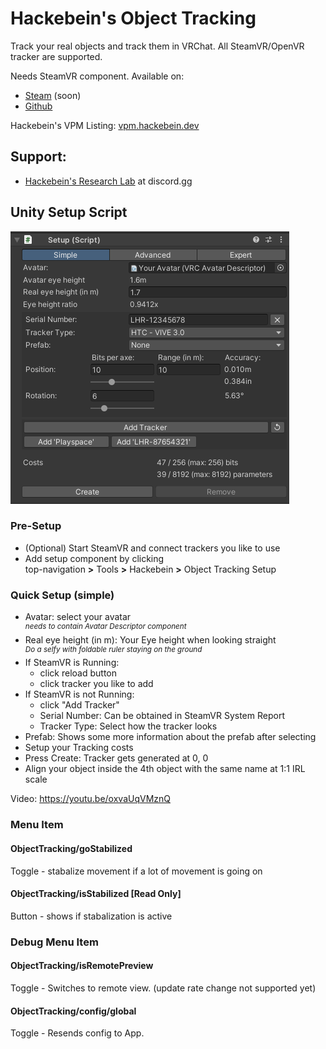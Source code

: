 # Hackebein's Object Tracking
Track your real objects and track them in VRChat. All SteamVR/OpenVR tracker are supported.

Needs SteamVR component. Available on:
* [Steam](https://store.steampowered.com/app/3140770) (soon)
* [Github](https://github.com/Hackebein/Object-Tracking-App/releases)

Hackebein's VPM Listing: [vpm.hackebein.dev](https://vpm.hackebein.dev)

## Support:
* [Hackebein's Research Lab](https://discord.gg/AqCwGqqQmW) at discord.gg

## Unity Setup Script
![Unity Setup Script](Docs/setup_script.png)

### Pre-Setup
* (Optional) Start SteamVR and connect trackers you like to use
* Add setup component by clicking<br>
  top-navigation **>** Tools **>** Hackebein **>** Object Tracking Setup

### Quick Setup (simple)
* Avatar: select your avatar<br>
  <sup>_needs to contain Avatar Descriptor component_</sup>
* Real eye height (in m): Your Eye height when looking straight<br>
  <sup>_Do a selfy with foldable ruler staying on the ground_</sup>
* If SteamVR is Running:
  * click reload button
  * click tracker you like to add
* If SteamVR is not Running:
  * click "Add Tracker"
  * Serial Number: Can be obtained in SteamVR System Report
  * Tracker Type: Select how the tracker looks
* Prefab: Shows some more information about the prefab after selecting
* Setup your Tracking costs
* Press Create: Tracker gets generated at 0, 0
* Align your object inside the 4th object with the same name at 1:1 IRL scale

Video: https://youtu.be/oxvaUqVMznQ

### Menu Item
#### ObjectTracking/goStabilized
Toggle - stabalize movement if a lot of movement is going on

#### ObjectTracking/isStabilized [Read Only]
Button - shows if stabalization is active

### Debug Menu Item
#### ObjectTracking/isRemotePreview
Toggle - Switches to remote view. (update rate change not supported yet)

#### ObjectTracking/config/global
Toggle - Resends config to App.
